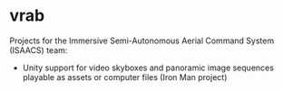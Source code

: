 # vrab
Projects for the Immersive Semi-Autonomous Aerial Command System (ISAACS) team:

* Unity support for video skyboxes and panoramic image sequences playable as assets or computer files (Iron Man project)
